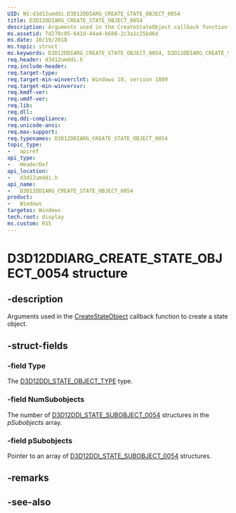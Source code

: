 ```yaml
---
UID: NS:d3d12umddi.D3D12DDIARG_CREATE_STATE_OBJECT_0054
title: D3D12DDIARG_CREATE_STATE_OBJECT_0054
description: Arguments used in the CreateStateObject callback function to create a state object.
ms.assetid: 7d270c05-641d-44a4-b688-2c3a1c25bd6d
ms.date: 10/19/2018
ms.topic: struct
ms.keywords: D3D12DDIARG_CREATE_STATE_OBJECT_0054, D3D12DDIARG_CREATE_STATE_OBJECT_0054, 
req.header: d3d12umddi.h
req.include-header:
req.target-type:
req.target-min-winverclnt: Windows 10, version 1809
req.target-min-winversvr:
req.kmdf-ver:
req.umdf-ver:
req.lib:
req.dll:
req.ddi-compliance:
req.unicode-ansi:
req.max-support:
req.typenames: D3D12DDIARG_CREATE_STATE_OBJECT_0054
topic_type: 
-	apiref
api_type: 
-	HeaderDef
api_location: 
-	d3d12umddi.h
api_name: 
-	D3D12DDIARG_CREATE_STATE_OBJECT_0054
product:
-	Windows
targetos: Windows
tech.root: display
ms.custom: RS5
---
```


# D3D12DDIARG_CREATE_STATE_OBJECT_0054 structure

## -description

Arguments used in the [CreateStateObject](nc-d3d12umddi-pfnd3d12ddi_create_state_object_0054.md) callback function to create a state object.

## -struct-fields

### -field Type

The [D3D12DDI_STATE_OBJECT_TYPE](ne-d3d12umddi-d3d12ddi_state_object_type.md) type.

### -field NumSubobjects

The number of [D3D12DDI_STATE_SUBOBJECT_0054](ns-d3d12umddi-d3d12ddi_state_subobject_0054.md) structures in the *pSubobjects* array. 

### -field pSubobjects
 
Pointer to an array of [D3D12DDI_STATE_SUBOBJECT_0054](ns-d3d12umddi-d3d12ddi_state_subobject_0054.md) structures.

## -remarks

## -see-also
